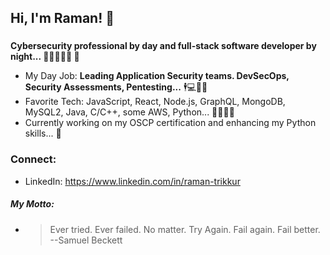 ## Hi, I'm Raman! 👋
###
**Cybersecurity professional by day and full-stack software developer by night... :slightly_smiling_face::closed_lock_with_key::beginner::bust_in_silhouette::first_quarter_moon: :japanese_goblin:**

- My Day Job: **Leading Application Security teams. DevSecOps, Security Assessments, Pentesting...** :business_suit_levitating:💻:office::briefcase:
- Favorite Tech: JavaScript, React, Node.js, GraphQL, MongoDB, MySQL2, Java, C/C++, some AWS, Python... :dizzy::monkey::sparkles:🔥
- Currently working on my OSCP certification and enhancing my Python skills... :book:

### Connect:
- LinkedIn: https://www.linkedin.com/in/raman-trikkur

##### My Motto:
- <blockquote> Ever tried. Ever failed. No matter. Try Again. Fail again. Fail better. --Samuel Beckett <br/> </blockquote>
